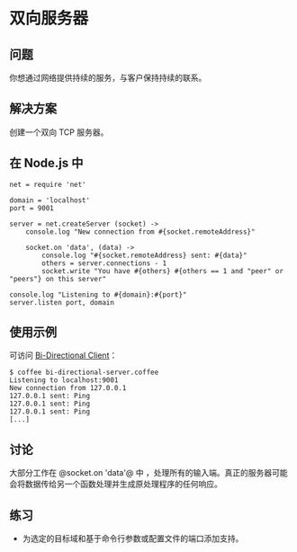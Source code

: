 # 双向服务器

## 问题

你想通过网络提供持续的服务，与客户保持持续的联系。

## 解决方案

创建一个双向 TCP 服务器。

## 在 Node.js 中
```
net = require 'net'

domain = 'localhost'
port = 9001

server = net.createServer (socket) ->
    console.log "New connection from #{socket.remoteAddress}"

    socket.on 'data', (data) ->
        console.log "#{socket.remoteAddress} sent: #{data}"
        others = server.connections - 1
        socket.write "You have #{others} #{others == 1 and "peer" or "peers"} on this server"

console.log "Listening to #{domain}:#{port}"
server.listen port, domain
```

## 使用示例

可访问 [Bi-Directional Client](http://coffeescript-cookbook.github.io/chapters/networking/bi-directional-client)：
```
$ coffee bi-directional-server.coffee
Listening to localhost:9001
New connection from 127.0.0.1
127.0.0.1 sent: Ping
127.0.0.1 sent: Ping
127.0.0.1 sent: Ping
[...]
```

## 讨论

大部分工作在 @socket.on 'data'@ 中 ，处理所有的输入端。真正的服务器可能会将数据传给另一个函数处理并生成原处理程序的任何响应。

## 练习

- 为选定的目标域和基于命令行参数或配置文件的端口添加支持。























